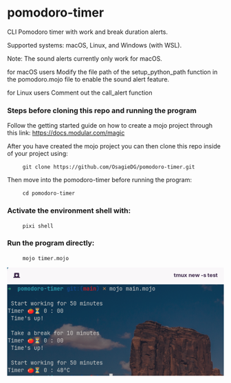 # pomodoro-timer
CLI Pomodoro timer with work and break duration alerts.

Supported systems: macOS, Linux, and Windows (with WSL).

Note: The sound alerts currently only work for macOS.

for macOS users
Modify the file path of the setup_python_path function
in the pomodoro.mojo file to enable the sound alert feature.

for Linux users
Comment out the call_alert function

### Steps before cloning this repo and running the program
Follow the getting started guide on how to create a mojo project through
this link: https://docs.modular.com/magic

After you have created the mojo project you can then clone this repo
inside of your project
using:
```
     git clone https://github.com/OsagieDG/pomodoro-timer.git
```

Then move into the pomodoro-timer before running the program:
```
     cd pomodoro-timer
```

### Activate the environment shell with:
```
     pixi shell
```

### Run the program directly:
```
     mojo timer.mojo
```

![pomo](https://github.com/OsagieDG/pomodoro-timer/blob/main/pomo.png)



